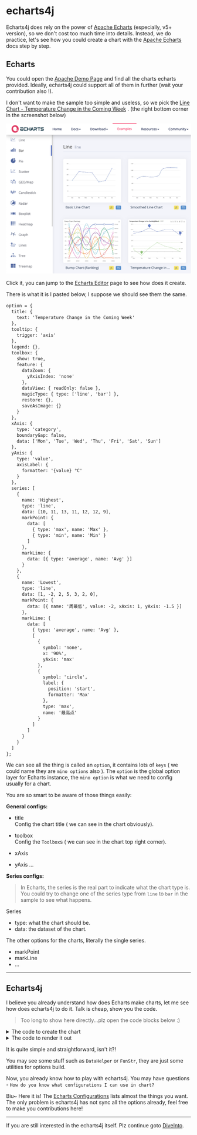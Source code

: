 # echarts4j

Echarts4j does rely on the power of [Apache Echarts](https://echarts.apache.org/) (especially, v5+ version), so we don't
cost too much time into
details.
Instead, we do practice, let's see how you could create a chart with the [Apache Echarts](https://echarts.apache.org/)
docs step by step.

## Echarts

You could open the [Apache Demo Page](https://echarts.apache.org/examples/en/index.html) and find all the charts echarts
provided. Ideally, echarts4j could support all of them in further (wait your contribution also !).

I don't want to make the sample too simple and useless, so we pick
the [Line Chart - Temperature Change in the Coming Week](https://echarts.apache.org/examples/en/index.html#chart-type-line)
. (the right bottom corner in the screenshot below)

![](./assets/quick-start-echarts-line.png ':size=60%')

Click it, you can jump to the [Echarts Editor](https://echarts.apache.org/examples/en/editor.html?c=line-marker) page to
see how does it create.

There is what it is I pasted below, I suppose we should see them the same.

```
option = {
  title: {
    text: 'Temperature Change in the Coming Week'
  },
  tooltip: {
    trigger: 'axis'
  },
  legend: {},
  toolbox: {
    show: true,
    feature: {
      dataZoom: {
        yAxisIndex: 'none'
      },
      dataView: { readOnly: false },
      magicType: { type: ['line', 'bar'] },
      restore: {},
      saveAsImage: {}
    }
  },
  xAxis: {
    type: 'category',
    boundaryGap: false,
    data: ['Mon', 'Tue', 'Wed', 'Thu', 'Fri', 'Sat', 'Sun']
  },
  yAxis: {
    type: 'value',
    axisLabel: {
      formatter: '{value} °C'
    }
  },
  series: [
    {
      name: 'Highest',
      type: 'line',
      data: [10, 11, 13, 11, 12, 12, 9],
      markPoint: {
        data: [
          { type: 'max', name: 'Max' },
          { type: 'min', name: 'Min' }
        ]
      },
      markLine: {
        data: [{ type: 'average', name: 'Avg' }]
      }
    },
    {
      name: 'Lowest',
      type: 'line',
      data: [1, -2, 2, 5, 3, 2, 0],
      markPoint: {
        data: [{ name: '周最低', value: -2, xAxis: 1, yAxis: -1.5 }]
      },
      markLine: {
        data: [
          { type: 'average', name: 'Avg' },
          [
            {
              symbol: 'none',
              x: '90%',
              yAxis: 'max'
            },
            {
              symbol: 'circle',
              label: {
                position: 'start',
                formatter: 'Max'
              },
              type: 'max',
              name: '最高点'
            }
          ]
        ]
      }
    }
  ]
};
```

We can see all the thing is called an `option`, it contains lots of `keys` ( we could name they are `mino options`
also ).
The `option` is the global option layer for Echarts instance, the `mino option` is what we need to config usually for a
chart.

You are so smart to be aware of those things easily:

**General configs:**

- title  
  Config the chart title ( we can see in the chart obviously).
- toolbox  
  Config the `Toolbox`s ( we can see in the chart top right corner).

- xAxis

- yAxis
  ...

**Series configs:**
> In Echarts, the series is the real part to indicate what the chart type is.
> You could try to change one of the series type from `line` to `bar` in the sample to see what happens.

Series

- type: what the chart should be.
- data: the dataset of the chart.

The other options for the charts, literally the single series.

- markPoint
- markLine
- ...

---

## Echarts4j

I believe you already understand how does Echarts make charts, let me see how does echarts4j to do it.
Talk is cheap, show you the code.

> Too long to show here directly...plz open the code blocks below :)


<details>

  <summary>The code to create the chart</summary>

> The `Chart` defines all the options.

```go
    final LineChart lineChart = LineChart.builder()
                .options(ChartOption.builder()
                        .title(Title.builder().text("Temperature Change in the Coming Week").build())
                        .tooltip(Tooltip.builder().trigger("axis").build())
                        .legend(Legend.builder().build())
                        .toolbox(Toolbox.builder()
                                .show(true)
                                .feature(Toolbox.Feature.builder()
                                        .dataView(Toolbox.DataView.builder().readOnly(true).build())
                                        .restore(Toolbox.Restore.builder().build())
                                        .saveAsImage(Toolbox.SaveAsImage.builder().build())
                                        .build())
                                .build())
                        .xAxis(XAxis.builder()
                                .type("category")
                                .boundaryGap(FuncStr.of(false))
                                .data(Arrays.asList("Mon", "Tue", "Wed", "Thu", "Fri", "Sat", "Sun"))
                                .build())
                        .yAxis(YAxis.builder()
                                .type("value")
                                .axisLabel(YAxis.AxisLabel.builder()
                                        .formatter(FuncStr.ofStr("{value} °C"))
                                        .build())
                                .build())
                        .build()
                        // first series
                        .addSeries(LineChartSeries.builder()
                                .name("Highest")
                                .type("line") // it will be auto config if not set since we use the LineChartSeries
                                .data(Arrays.asList(10, 11, 13, 11, 12, 12, 9))
                                .markPoint(MarkPoint.builder()
                                        .data(Arrays.asList(
                                                // use the builtin pojo
                                                MarkPoint.MarkPointDataItem.builder()
                                                        .type("max")
                                                        .name("Max")
                                                        .build()
                                                // use the data helper for custom Map is also fine
                                                , DataHelper.create()
                                                        .addField("type", String.class)
                                                        .addNameField()
                                                        .build()
                                                        .addData("min", "Min")
                                                        .get().get(0)
                                        ))
                                        .build())
                                .markLine(MarkLine.builder()
                                        .data(DataHelper.create()
                                                .addField("type", String.class)
                                                .addNameField()
                                                .build()
                                                .addData("average", "Avg")
                                                .get())
                                        .build())
                                .build())
                        // second series
                        .addSeries(LineChartSeries.builder()
                                .name("Lowest")
                                .data(Arrays.asList(1, -2, 2, 5, 3, 2, 0))
                                .markPoint(
                                        MarkPoint.builder()
                                                .data(DataHelper.create()
                                                        .addNameField()
                                                        .addValueField(Integer.class)
                                                        .addField("xAxis", Integer.class)
                                                        .addField("yAxis", Double.class)
                                                        .build()
                                                        .addData("周最低", -2, 1, -1.5)
                                                        .get())
                                                .build()
                                )
                                .markLine(MarkLine.builder()
                                        .data(DataHelper.create()
                                                .addField("type", String.class)
                                                .addNameField()
                                                .build()
                                                .addData("average", "Avg")
                                                .get()
                                        )
                                        .build())
                                .build())
                )
                .build();
```

</details>

<details>
<summary>The code to render it out</summary>

> The `Canvas` is the `Charts`' Container with `render` support to HTML(default), Image...

```go
 Canvas.builder()
        .addCharts(lineChart)
        .build()
        .renderTo(new File("Temperature-Change-in-the-Coming-Week.html"));

```

</details>


It is quite simple and straightforward, isn't it?!

You may see some stuff such as `DataHelper` or `FunStr`, they are just some utilities for options build.

Now, you already know how to play with echarts4j.
You may have questions - `How do you know what configurations I can use in chart?`

Biu~ Here it is!
The  [Echarts Configurations](https://echarts.apache.org/en/option.html#title) lists almost the things you want.
The only problem is echarts4j has not sync all the options already, feel free to make you contributions here!


---
If you are still interested in the echarts4j itself. Plz continue goto [DiveInto](DiveInto.md).
